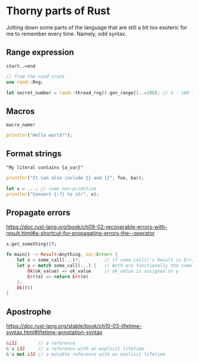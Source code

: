 # Thorny parts of Rust
Jotting down some parts of the language that are still a bit too esoteric for
me to remember every time. Namely, odd syntax.

## Range expression

`start..=end`

```rust
// from the rand crate
use rand::Rng;

let secret_number = rand::thread_rng().gen_range(1..=100); // 1 - 100 inclusive
```

## Macros

`macro_name!`

```rust
println!("Hello world!");
```

## Format strings

`"My literal contains {a_var}"`

```rust
println!("It can also include {} and {}", foo, bar);

let x = ...; // some non-primitive
println!("Convert {:?} to str", x);
```

## Propagate errors

https://doc.rust-lang.org/book/ch09-02-recoverable-errors-with-result.html#a-shortcut-for-propagating-errors-the--operator

`x.get_something()?;`

```rust
fn main() -> Result<Anything, io::Error> {
    let x = some_call(...)?;         // if some_call()'s Result is Err, propagate it up to main()'s caller
    let y = match some_call(...) {   // Both are functionally the same
        Ok(ok_value) => ok_value     // ok_value is assigned to y
        Err(e) => return Err(e)
    };
    Ok(())
}
```

## Apostrophe

https://doc.rust-lang.org/stable/book/ch10-03-lifetime-syntax.html#lifetime-annotation-syntax

```rust
&i32        // a reference
&'a i32     // a reference with an explicit lifetime
&'a mut i32 // a mutable reference with an explicit lifetime
```

